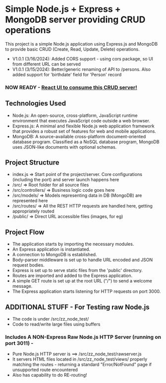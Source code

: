 # Simple Node.js + Express + MongoDB server providing CRUD operations

This project is a simple Node.js application using Express.js and MongoDB to provide basic CRUD (Create, Read, Update, Delete) operations.

- V1.0.1 (3/16/2024): Added CORS support - using cors package, so UI from different URL can be served
- V1.0.1 (3/15/2024): Better/generic renaming of API to /persons. Also added support for 'birthdate' field for 'Person' record

### NOW READY - [React UI to consume this CRUD server!](https://github.com/punkcity/react-crud)

## Technologies Used

- Node.js: An open-source, cross-platform, JavaScript runtime environment that executes JavaScript code outside a web browser.
- Express.js: A minimal and flexible Node.js web application framework that provides a robust set of features for web and mobile applications.
- MongoDB: A source-available cross-platform document-oriented database program. Classified as a NoSQL database program, MongoDB uses JSON-like documents with optional schemas.

## Project Structure

- index.js => Start point of the project/server. Core configurations (including the port) and server launch happens here
- /src/ => Root folder for all source files
- /src/controllers/ => Business logic code goes here
- /src/models/ => Models representing data in DB (MongoDB) are represented here
- /src/routes/ => All the REST HTTP requests are handled here, getting appropriately routed
- /public/ => Direct URL accessible files (images, for eg)

## Project Flow

- The application starts by importing the necessary modules.
- An Express application is instantiated.
- A connection to MongoDB is established.
- Body-parser middleware is set up to handle URL encoded and JSON request bodies.
- Express is set up to serve static files from the 'public' directory.
- Routes are imported and added to the Express application.
- A simple GET route is set up at the root URL ("/") to send a welcome message.
- The Express application starts listening for HTTP requests on port 3000.

## ADDITIONAL STUFF - For Testing raw Node.js

- The code is under /src/zz_node_test/
- Code to read/write large files using buffers

### Includes A NON-Express Raw Node.js HTTP Server (running on port 3011) -

- Pure Node.js HTTP server is ==> /src/zz_node_test/rawserver.js
- It servers HTML files located in /src/zz_node_test/views/ properly matching the routes - returning a standard "Error/NotFound" page if unsupported route encountered
- Also has capability to do RE-routing!

